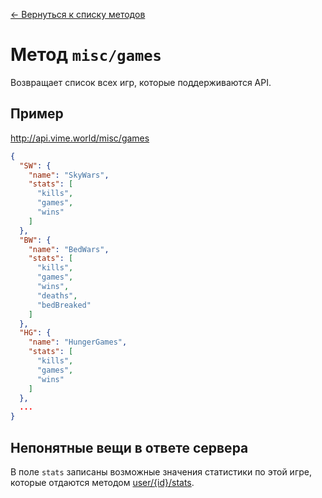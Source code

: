 [← Вернуться к списку методов](../README.md#Список-методов)

Метод `misc/games`
==================
Возвращает список всех игр, которые поддерживаются API. 

## Пример
http://api.vime.world/misc/games
```json
{
  "SW": {
    "name": "SkyWars",
    "stats": [
      "kills",
      "games",
      "wins"
    ]
  },
  "BW": {
    "name": "BedWars",
    "stats": [
      "kills",
      "games",
      "wins",
      "deaths",
      "bedBreaked"
    ]
  },
  "HG": {
    "name": "HungerGames",
    "stats": [
      "kills",
      "games",
      "wins"
    ]
  },
  ...
}
```

## Непонятные вещи в ответе сервера
В поле `stats` записаны возможные значения статистики по этой игре, которые отдаются методом [user/{id}/stats](../user/stats.md).
